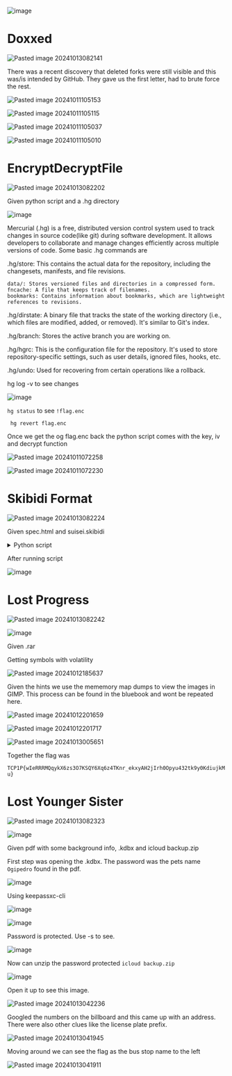 ![image](https://github.com/user-attachments/assets/2588e3de-81a9-4cd8-91d0-977ab46b28a3)


# Doxxed

![Pasted image 20241013082141](https://github.com/user-attachments/assets/55eddc56-58da-495e-9cc1-07e30c055d86)


There was a recent discovery that deleted forks were still visible and this was/is intended by GitHub. They gave us the first letter, had to brute force the rest.

![Pasted image 20241011105153](https://github.com/user-attachments/assets/db481e65-dee7-4abc-868a-27d234996626)

![Pasted image 20241011105115](https://github.com/user-attachments/assets/3fe63640-00f6-4617-93e2-21ba7cb11a07)

![Pasted image 20241011105037](https://github.com/user-attachments/assets/86562089-9d90-4623-97a8-f4a811e5cbdf)

![Pasted image 20241011105010](https://github.com/user-attachments/assets/9634bc8e-8a03-4307-aa3e-3509b6bb40d3)

# EncryptDecryptFile

![Pasted image 20241013082202](https://github.com/user-attachments/assets/4e3038d4-4d9b-44a6-bd5c-6aebc9956fa6)

Given python script and a .hg directory

![image](https://github.com/user-attachments/assets/171ba27e-0c4b-40c9-b812-8985d8d10826)

Mercurial (.hg) is a free, distributed version control system used to track changes in source code(like git) during software development. 
It allows developers to collaborate and manage changes efficiently across multiple versions of code. Some basic .hg commands are

.hg/store: This contains the actual data for the repository, including the changesets, manifests, and file revisions.

    data/: Stores versioned files and directories in a compressed form.
    fncache: A file that keeps track of filenames.
    bookmarks: Contains information about bookmarks, which are lightweight references to revisions.

.hg/dirstate: A binary file that tracks the state of the working directory (i.e., which files are modified, added, or removed). It's similar to Git's index.

.hg/branch: Stores the active branch you are working on.

.hg/hgrc: This is the configuration file for the repository. It's used to store repository-specific settings, such as user details, ignored files, hooks, etc.

.hg/undo: Used for recovering from certain operations like a rollback.

hg log -v to see changes

![image](https://github.com/user-attachments/assets/2d708451-261e-4fc8-a79a-7fe84ce43e21)

`hg status` to see `!flag.enc`

` hg revert flag.enc`

Once we get the og flag.enc back the python script comes with the key, iv and decrypt function

![Pasted image 20241011072258](https://github.com/user-attachments/assets/dd59a7a5-df83-4d5e-8589-4b445394ab05)

![Pasted image 20241011072230](https://github.com/user-attachments/assets/433469f2-d125-4264-abfd-f7281f71dfca)

# Skibidi Format

![Pasted image 20241013082224](https://github.com/user-attachments/assets/1567fe2b-d033-4a51-aaff-c4dbde25cbc0)

Given spec.html and suisei.skibidi

<details>

<summary> Python script </summary>

```
import struct
import sys
import os
from Crypto.Cipher import AES
import zstandard as zstd
from PIL import Image
import io

def read_skibidi_file(skibidi_path):
    with open(skibidi_path, 'rb') as f:
        data = f.read()
    return data

def parse_header(data):
    print("Parsing header...")
    if len(data) < 58:
        raise ValueError("File too short to be a valid Skibidi file.")

    # Parse Magic Number
    magic_number = data[0:4]
    if magic_number != b'SKB1':
        raise ValueError(f"Invalid Magic Number: {magic_number}. Not a Skibidi file or unsupported version.")

    # Parse Width and Height
    width = struct.unpack('<I', data[4:8])[0]
    height = struct.unpack('<I', data[8:12])[0]

    # Parse Channels
    channels = data[12]
    if channels not in (1, 3, 4):
        raise ValueError(f"Unsupported number of channels: {channels}")

    # Parse Compression Method
    compression_method = data[13]
    if compression_method != 1:
        raise ValueError(f"Unsupported compression method identifier: {compression_method}")

    # Parse AES Key and IV
    aes_key = data[14:46]
    aes_iv = data[46:58]

    # Encrypted Data
    encrypted_data = data[58:]

    # Print header information for debugging
    print(f"Magic Number: {magic_number}")
    print(f"Width: {width}")
    print(f"Height: {height}")
    print(f"Channels: {channels}")
    print(f"Compression Method: {compression_method}")
    print(f"AES Key (hex): {aes_key.hex()}")
    print(f"AES IV (hex): {aes_iv.hex()}")
    print(f"Encrypted Data Length: {len(encrypted_data)} bytes")

    return {
        'width': width,
        'height': height,
        'channels': channels,
        'compression_method': compression_method,
        'aes_key': aes_key,
        'aes_iv': aes_iv,
        'encrypted_data': encrypted_data
    }

def decrypt_data(encrypted_data, aes_key, aes_iv):
    print("Starting decryption...")
    # The authentication tag is usually the last 16 bytes of the encrypted data
    if len(encrypted_data) < 16:
        raise ValueError("Encrypted data is too short to contain an authentication tag.")

    # Extract the tag and ciphertext
    tag = encrypted_data[-16:]
    ciphertext = encrypted_data[:-16]

    cipher = AES.new(aes_key, AES.MODE_GCM, nonce=aes_iv)
    try:
        decrypted_data = cipher.decrypt_and_verify(ciphertext, tag)
        print("Decryption successful with tag at the end.")
    except ValueError as e:
        raise ValueError(f"Decryption failed: {e}")
    return decrypted_data

def decompress_data(compressed_data):
    print("Starting decompression...")
    # Check for Zstandard magic number
    zstd_magic = b'\x28\xB5\x2F\xFD'
    if not compressed_data.startswith(zstd_magic):
        print("Warning: Compressed data does not start with Zstandard magic number.")
    else:
        print("Zstandard magic number found in compressed data.")

    dctx = zstd.ZstdDecompressor()
    try:
        # Use stream_reader for data without content size in frame header
        with dctx.stream_reader(io.BytesIO(compressed_data)) as reader:
            decompressed_data = reader.read()
            print("Streaming decompression successful.")
    except zstd.ZstdError as e:
        raise ValueError(f"Decompression failed: {e}")
    return decompressed_data

def reconstruct_image(decompressed_data, width, height, channels):
    print("Reconstructing image...")
    expected_size = width * height * channels
    if len(decompressed_data) != expected_size:
        raise ValueError(f"Decompressed data size ({len(decompressed_data)} bytes) does not match expected image dimensions ({expected_size} bytes).")

    mode = {1: 'L', 3: 'RGB', 4: 'RGBA'}[channels]
    image = Image.frombytes(mode, (width, height), decompressed_data)
    return image

def skibidi_to_png(skibidi_path, output_path):
    data = read_skibidi_file(skibidi_path)
    header = parse_header(data)

    decrypted_data = decrypt_data(header['encrypted_data'], header['aes_key'], header['aes_iv'])
    decompressed_data = decompress_data(decrypted_data)
    image = reconstruct_image(decompressed_data, header['width'], header['height'], header['channels'])
    image.save(output_path)
    print(f"Successfully converted '{skibidi_path}' to '{output_path}'.")

if __name__ == "__main__":
    if len(sys.argv) != 3:
        print("Usage: python skibidi_to_png.py input.skibidi output.png")
        sys.exit(1)

    skibidi_path = sys.argv[1]
    output_path = sys.argv[2]

    if not os.path.isfile(skibidi_path):
        print(f"Input file '{skibidi_path}' does not exist.")
        sys.exit(1)

    try:
        skibidi_to_png(skibidi_path, output_path)
    except Exception as e:
        print(f"Error: {e}")
        sys.exit(1)
                             
   puts "Hello World"
```

</details>

After running script

![image](https://github.com/user-attachments/assets/dfd8005e-0dbf-4ac1-9416-4c357cc71336)

# Lost Progress

![Pasted image 20241013082242](https://github.com/user-attachments/assets/db7388cc-f16d-4154-85de-45737a6033c4)

![image](https://github.com/user-attachments/assets/7e3a04d7-d33c-42de-b2fd-b6052c5a190d)

Given .rar

Getting symbols with volatility

![Pasted image 20241012185637](https://github.com/user-attachments/assets/3a5de696-cabd-4c4a-bd14-6a61213e2b4f)

Given the hints we use the mememory map dumps to view the images in GIMP. This process can be found in the bluebook and wont be repeated here.

![Pasted image 20241012201659](https://github.com/user-attachments/assets/30fa0905-4fa6-4aec-b7c5-07610d8017f8)

![Pasted image 20241012201717](https://github.com/user-attachments/assets/adca3183-3e7a-4b77-a4ad-3a2a65d4447e)

![Pasted image 20241013005651](https://github.com/user-attachments/assets/89552298-5e8d-41aa-ac4d-25a7884814de)

Together the flag was

`TCP1P{wIeRRRMQqykX6zs3O7KSQY6Xq6z4TKnr_ekxyAH2jIrh0Opyu432tk9y0KdiujkMu}`

# Lost Younger Sister

![Pasted image 20241013082323](https://github.com/user-attachments/assets/99d56c0e-78a5-41b3-80fd-080386f618f8)

![image](https://github.com/user-attachments/assets/06b6a437-9fc4-4481-9aa4-f99ffd7c03c8)

Given pdf with some background info, .kdbx and icloud backup.zip

First step was opening the .kdbx. The password was the pets name `Ogipedro` found in the pdf.

![image](https://github.com/user-attachments/assets/e26b165b-183b-41d7-aa9d-4436e3f71925)

Using keepassxc-cli

![image](https://github.com/user-attachments/assets/0144cba1-1a30-472a-9035-f60d5750f6f6)

![image](https://github.com/user-attachments/assets/da5b459d-c53a-4cbb-b752-66ec04d04d54)

Password is protected. Use -s to see.

![image](https://github.com/user-attachments/assets/2ad7ceba-4c6c-4966-ae60-13a09fa5767d)

Now can unzip the password protected `icloud backup.zip`

![image](https://github.com/user-attachments/assets/ce6f6cb8-c644-4445-b8a8-65567fc0f5be)

Open it up to see this image.

![Pasted image 20241013042236](https://github.com/user-attachments/assets/2cc2a984-0242-4f14-9a3b-5c41c15173e4)

Googled the numbers on the billboard and this came up with an address. There were also other clues like the license plate prefix.

![Pasted image 20241013041945](https://github.com/user-attachments/assets/b736ae6f-22c8-4c3b-9312-099b60817ba5)

Moving around we can see the flag as the bus stop name to the left

![Pasted image 20241013041911](https://github.com/user-attachments/assets/19d8acbc-1d4b-47ce-90ac-1657d225dfa3)
